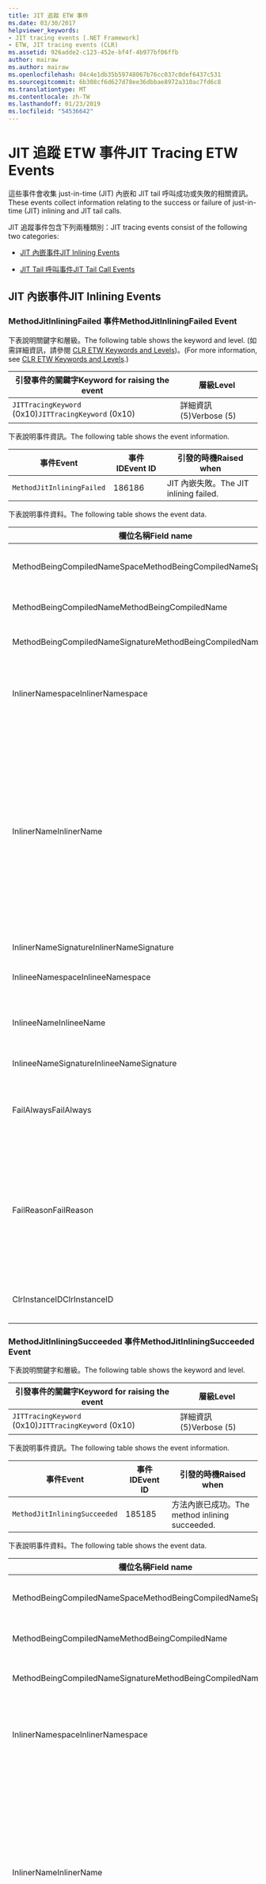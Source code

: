 ```yaml
---
title: JIT 追蹤 ETW 事件
ms.date: 03/30/2017
helpviewer_keywords:
- JIT tracing events [.NET Framework]
- ETW, JIT tracing events (CLR)
ms.assetid: 926adde2-c123-452e-bf4f-4b977bf06ffb
author: mairaw
ms.author: mairaw
ms.openlocfilehash: 04c4e1db35b59748067b76cc037c0def6437c531
ms.sourcegitcommit: 6b308cf6d627d78ee36dbbae8972a310ac7fd6c8
ms.translationtype: MT
ms.contentlocale: zh-TW
ms.lasthandoff: 01/23/2019
ms.locfileid: "54536642"
---
```

# <a name="jit-tracing-etw-events"></a><span data-ttu-id="4cd4e-102">JIT 追蹤 ETW 事件</span><span class="sxs-lookup"><span data-stu-id="4cd4e-102">JIT Tracing ETW Events</span></span>
<a name="top"></a> <span data-ttu-id="4cd4e-103">這些事件會收集 just-in-time (JIT) 內嵌和 JIT tail 呼叫成功或失敗的相關資訊。</span><span class="sxs-lookup"><span data-stu-id="4cd4e-103">These events collect information relating to the success or failure of just-in-time (JIT) inlining and JIT tail calls.</span></span>  
  
 <span data-ttu-id="4cd4e-104">JIT 追蹤事件包含下列兩種類別：</span><span class="sxs-lookup"><span data-stu-id="4cd4e-104">JIT tracing events consist of the following two categories:</span></span>  
  
-   [<span data-ttu-id="4cd4e-105">JIT 內嵌事件</span><span class="sxs-lookup"><span data-stu-id="4cd4e-105">JIT Inlining Events</span></span>](#jit_inlining_events)  
  
-   [<span data-ttu-id="4cd4e-106">JIT Tail 呼叫事件</span><span class="sxs-lookup"><span data-stu-id="4cd4e-106">JIT Tail Call Events</span></span>](#jit_tail_call_events)  
  
<a name="jit_inlining_events"></a>   
## <a name="jit-inlining-events"></a><span data-ttu-id="4cd4e-107">JIT 內嵌事件</span><span class="sxs-lookup"><span data-stu-id="4cd4e-107">JIT Inlining Events</span></span>  
  
### <a name="methodjitinliningfailed-event"></a><span data-ttu-id="4cd4e-108">MethodJitInliningFailed 事件</span><span class="sxs-lookup"><span data-stu-id="4cd4e-108">MethodJitInliningFailed Event</span></span>  
 <span data-ttu-id="4cd4e-109">下表說明關鍵字和層級。</span><span class="sxs-lookup"><span data-stu-id="4cd4e-109">The following table shows the keyword and level.</span></span> <span data-ttu-id="4cd4e-110">(如需詳細資訊，請參閱 [CLR ETW Keywords and Levels](../../../docs/framework/performance/clr-etw-keywords-and-levels.md))。</span><span class="sxs-lookup"><span data-stu-id="4cd4e-110">(For more information, see [CLR ETW Keywords and Levels](../../../docs/framework/performance/clr-etw-keywords-and-levels.md).)</span></span>  
  
|<span data-ttu-id="4cd4e-111">引發事件的關鍵字</span><span class="sxs-lookup"><span data-stu-id="4cd4e-111">Keyword for raising the event</span></span>|<span data-ttu-id="4cd4e-112">層級</span><span class="sxs-lookup"><span data-stu-id="4cd4e-112">Level</span></span>|  
|-----------------------------------|-----------|  
|<span data-ttu-id="4cd4e-113">`JITTracingKeyword` (0x10)</span><span class="sxs-lookup"><span data-stu-id="4cd4e-113">`JITTracingKeyword` (0x10)</span></span>|<span data-ttu-id="4cd4e-114">詳細資訊 (5)</span><span class="sxs-lookup"><span data-stu-id="4cd4e-114">Verbose (5)</span></span>|  
  
 <span data-ttu-id="4cd4e-115">下表說明事件資訊。</span><span class="sxs-lookup"><span data-stu-id="4cd4e-115">The following table shows the event information.</span></span>  
  
|<span data-ttu-id="4cd4e-116">事件</span><span class="sxs-lookup"><span data-stu-id="4cd4e-116">Event</span></span>|<span data-ttu-id="4cd4e-117">事件 ID</span><span class="sxs-lookup"><span data-stu-id="4cd4e-117">Event ID</span></span>|<span data-ttu-id="4cd4e-118">引發的時機</span><span class="sxs-lookup"><span data-stu-id="4cd4e-118">Raised when</span></span>|  
|-----------|--------------|-----------------|  
|`MethodJitInliningFailed`|<span data-ttu-id="4cd4e-119">186</span><span class="sxs-lookup"><span data-stu-id="4cd4e-119">186</span></span>|<span data-ttu-id="4cd4e-120">JIT 內嵌失敗。</span><span class="sxs-lookup"><span data-stu-id="4cd4e-120">The JIT inlining failed.</span></span>|  
  
 <span data-ttu-id="4cd4e-121">下表說明事件資料。</span><span class="sxs-lookup"><span data-stu-id="4cd4e-121">The following table shows the event data.</span></span>  
  
|<span data-ttu-id="4cd4e-122">欄位名稱</span><span class="sxs-lookup"><span data-stu-id="4cd4e-122">Field name</span></span>|<span data-ttu-id="4cd4e-123">資料類型</span><span class="sxs-lookup"><span data-stu-id="4cd4e-123">Data type</span></span>|<span data-ttu-id="4cd4e-124">描述</span><span class="sxs-lookup"><span data-stu-id="4cd4e-124">Description</span></span>|  
|----------------|---------------|-----------------|  
|<span data-ttu-id="4cd4e-125">MethodBeingCompiledNameSpace</span><span class="sxs-lookup"><span data-stu-id="4cd4e-125">MethodBeingCompiledNameSpace</span></span>|<span data-ttu-id="4cd4e-126">win:UnicodeString</span><span class="sxs-lookup"><span data-stu-id="4cd4e-126">win:UnicodeString</span></span>|<span data-ttu-id="4cd4e-127">正在編譯之方法的命名空間。</span><span class="sxs-lookup"><span data-stu-id="4cd4e-127">Namespace of the method that is being compiled.</span></span>|  
|<span data-ttu-id="4cd4e-128">MethodBeingCompiledName</span><span class="sxs-lookup"><span data-stu-id="4cd4e-128">MethodBeingCompiledName</span></span>|<span data-ttu-id="4cd4e-129">win:UnicodeString</span><span class="sxs-lookup"><span data-stu-id="4cd4e-129">win:UnicodeString</span></span>|<span data-ttu-id="4cd4e-130">正在編譯之方法的名稱。</span><span class="sxs-lookup"><span data-stu-id="4cd4e-130">Name of the method that is being compiled.</span></span>|  
|<span data-ttu-id="4cd4e-131">MethodBeingCompiledNameSignature</span><span class="sxs-lookup"><span data-stu-id="4cd4e-131">MethodBeingCompiledNameSignature</span></span>|<span data-ttu-id="4cd4e-132">win:UnicodeString</span><span class="sxs-lookup"><span data-stu-id="4cd4e-132">win:UnicodeString</span></span>|<span data-ttu-id="4cd4e-133">正在編譯之方法的簽章。</span><span class="sxs-lookup"><span data-stu-id="4cd4e-133">Signature of the method that is being compiled.</span></span>|  
|<span data-ttu-id="4cd4e-134">InlinerNamespace</span><span class="sxs-lookup"><span data-stu-id="4cd4e-134">InlinerNamespace</span></span>|<span data-ttu-id="4cd4e-135">win:UnicodeString</span><span class="sxs-lookup"><span data-stu-id="4cd4e-135">win:UnicodeString</span></span>|<span data-ttu-id="4cd4e-136">JIT 編譯器正在嘗試產生其程式碼之方法的命名空間。</span><span class="sxs-lookup"><span data-stu-id="4cd4e-136">The namespace of the method the JIT compiler is trying to generate code for.</span></span>|  
|<span data-ttu-id="4cd4e-137">InlinerName</span><span class="sxs-lookup"><span data-stu-id="4cd4e-137">InlinerName</span></span>|<span data-ttu-id="4cd4e-138">win:UnicodeString</span><span class="sxs-lookup"><span data-stu-id="4cd4e-138">win:UnicodeString</span></span>|<span data-ttu-id="4cd4e-139">編譯器正在嘗試產生其程式碼之方法的名稱。</span><span class="sxs-lookup"><span data-stu-id="4cd4e-139">The name of the method the compiler is attempting to generate code for.</span></span> <span data-ttu-id="4cd4e-140">如果編譯器嘗試內嵌程式碼到 `MethodBeingCompiledName` ，而非產生 `MethodBeingCompiledName` 的呼叫，則這可能與 `InlinerName`不同。</span><span class="sxs-lookup"><span data-stu-id="4cd4e-140">This might not be the same as `MethodBeingCompiledName` if the compiler is attempting to inline code into `MethodBeingCompiledName` instead of generating a call to `InlinerName`.</span></span>|  
|<span data-ttu-id="4cd4e-141">InlinerNameSignature</span><span class="sxs-lookup"><span data-stu-id="4cd4e-141">InlinerNameSignature</span></span>|<span data-ttu-id="4cd4e-142">win:UnicodeString</span><span class="sxs-lookup"><span data-stu-id="4cd4e-142">win:UnicodeString</span></span>|<span data-ttu-id="4cd4e-143">內嵌者的簽章。</span><span class="sxs-lookup"><span data-stu-id="4cd4e-143">The signature for the inliner.</span></span>|  
|<span data-ttu-id="4cd4e-144">InlineeNamespace</span><span class="sxs-lookup"><span data-stu-id="4cd4e-144">InlineeNamespace</span></span>|<span data-ttu-id="4cd4e-145">win:UnicodeString</span><span class="sxs-lookup"><span data-stu-id="4cd4e-145">win:UnicodeString</span></span>|<span data-ttu-id="4cd4e-146">被內嵌者的命名空間。</span><span class="sxs-lookup"><span data-stu-id="4cd4e-146">The namespace of the inlinee.</span></span>|  
|<span data-ttu-id="4cd4e-147">InlineeName</span><span class="sxs-lookup"><span data-stu-id="4cd4e-147">InlineeName</span></span>|<span data-ttu-id="4cd4e-148">win:UnicodeString</span><span class="sxs-lookup"><span data-stu-id="4cd4e-148">win:UnicodeString</span></span>|<span data-ttu-id="4cd4e-149">編譯器嘗試要內嵌的方法 (而非產生呼叫)。</span><span class="sxs-lookup"><span data-stu-id="4cd4e-149">The method the compiler is trying to inline (not generate a call to).</span></span>|  
|<span data-ttu-id="4cd4e-150">InlineeNameSignature</span><span class="sxs-lookup"><span data-stu-id="4cd4e-150">InlineeNameSignature</span></span>|<span data-ttu-id="4cd4e-151">win:UnicodeString</span><span class="sxs-lookup"><span data-stu-id="4cd4e-151">win:UnicodeString</span></span>|<span data-ttu-id="4cd4e-152">被內嵌者的簽章。</span><span class="sxs-lookup"><span data-stu-id="4cd4e-152">The signature for the inlinee.</span></span>|  
|<span data-ttu-id="4cd4e-153">FailAlways</span><span class="sxs-lookup"><span data-stu-id="4cd4e-153">FailAlways</span></span>|<span data-ttu-id="4cd4e-154">win:Boolean</span><span class="sxs-lookup"><span data-stu-id="4cd4e-154">win:Boolean</span></span>|<span data-ttu-id="4cd4e-155">對 JIT 編譯器的提示，對於被內嵌者的內嵌一律將會失敗。</span><span class="sxs-lookup"><span data-stu-id="4cd4e-155">A hint to the JIT compiler that inlining will always fail for the inlinee.</span></span>|  
|<span data-ttu-id="4cd4e-156">FailReason</span><span class="sxs-lookup"><span data-stu-id="4cd4e-156">FailReason</span></span>|<span data-ttu-id="4cd4e-157">win:UnicodeString</span><span class="sxs-lookup"><span data-stu-id="4cd4e-157">win:UnicodeString</span></span>|<span data-ttu-id="4cd4e-158">INLINE_NEVER 表示先前的內嵌嘗試決定了內嵌因為某些原因永遠不會成功，否則則為自由形式文字。</span><span class="sxs-lookup"><span data-stu-id="4cd4e-158">INLINE_NEVER means a previous inlining attempt determined that inlining will never succeed for some other reason; otherwise, free-form text.</span></span>|  
|<span data-ttu-id="4cd4e-159">ClrInstanceID</span><span class="sxs-lookup"><span data-stu-id="4cd4e-159">ClrInstanceID</span></span>|<span data-ttu-id="4cd4e-160">win:UnicodeString</span><span class="sxs-lookup"><span data-stu-id="4cd4e-160">win:UnicodeString</span></span>|<span data-ttu-id="4cd4e-161">CLR 或 CoreCLR 執行個體的唯一 ID。</span><span class="sxs-lookup"><span data-stu-id="4cd4e-161">Unique ID for the instance of CLR or CoreCLR.</span></span>|  
  
### <a name="methodjitinliningsucceeded-event"></a><span data-ttu-id="4cd4e-162">MethodJitInliningSucceeded 事件</span><span class="sxs-lookup"><span data-stu-id="4cd4e-162">MethodJitInliningSucceeded Event</span></span>  
 <span data-ttu-id="4cd4e-163">下表說明關鍵字和層級。</span><span class="sxs-lookup"><span data-stu-id="4cd4e-163">The following table shows the keyword and level.</span></span>  
  
|<span data-ttu-id="4cd4e-164">引發事件的關鍵字</span><span class="sxs-lookup"><span data-stu-id="4cd4e-164">Keyword for raising the event</span></span>|<span data-ttu-id="4cd4e-165">層級</span><span class="sxs-lookup"><span data-stu-id="4cd4e-165">Level</span></span>|  
|-----------------------------------|-----------|  
|<span data-ttu-id="4cd4e-166">`JITTracingKeyword` (0x10)</span><span class="sxs-lookup"><span data-stu-id="4cd4e-166">`JITTracingKeyword` (0x10)</span></span>|<span data-ttu-id="4cd4e-167">詳細資訊 (5)</span><span class="sxs-lookup"><span data-stu-id="4cd4e-167">Verbose (5)</span></span>|  
  
 <span data-ttu-id="4cd4e-168">下表說明事件資訊。</span><span class="sxs-lookup"><span data-stu-id="4cd4e-168">The following table shows the event information.</span></span>  
  
|<span data-ttu-id="4cd4e-169">事件</span><span class="sxs-lookup"><span data-stu-id="4cd4e-169">Event</span></span>|<span data-ttu-id="4cd4e-170">事件 ID</span><span class="sxs-lookup"><span data-stu-id="4cd4e-170">Event ID</span></span>|<span data-ttu-id="4cd4e-171">引發的時機</span><span class="sxs-lookup"><span data-stu-id="4cd4e-171">Raised when</span></span>|  
|-----------|--------------|-----------------|  
|`MethodJitInliningSucceeded`|<span data-ttu-id="4cd4e-172">185</span><span class="sxs-lookup"><span data-stu-id="4cd4e-172">185</span></span>|<span data-ttu-id="4cd4e-173">方法內嵌已成功。</span><span class="sxs-lookup"><span data-stu-id="4cd4e-173">The method inlining succeeded.</span></span>|  
  
 <span data-ttu-id="4cd4e-174">下表說明事件資料。</span><span class="sxs-lookup"><span data-stu-id="4cd4e-174">The following table shows the event data.</span></span>  
  
|<span data-ttu-id="4cd4e-175">欄位名稱</span><span class="sxs-lookup"><span data-stu-id="4cd4e-175">Field name</span></span>|<span data-ttu-id="4cd4e-176">資料類型</span><span class="sxs-lookup"><span data-stu-id="4cd4e-176">Data type</span></span>|<span data-ttu-id="4cd4e-177">描述</span><span class="sxs-lookup"><span data-stu-id="4cd4e-177">Description</span></span>|  
|----------------|---------------|-----------------|  
|<span data-ttu-id="4cd4e-178">MethodBeingCompiledNameSpace</span><span class="sxs-lookup"><span data-stu-id="4cd4e-178">MethodBeingCompiledNameSpace</span></span>|<span data-ttu-id="4cd4e-179">win:UnicodeString</span><span class="sxs-lookup"><span data-stu-id="4cd4e-179">win:UnicodeString</span></span>|<span data-ttu-id="4cd4e-180">正在編譯之方法的命名空間。</span><span class="sxs-lookup"><span data-stu-id="4cd4e-180">The namespace of the method that is being compiled.</span></span>|  
|<span data-ttu-id="4cd4e-181">MethodBeingCompiledName</span><span class="sxs-lookup"><span data-stu-id="4cd4e-181">MethodBeingCompiledName</span></span>|<span data-ttu-id="4cd4e-182">win:UnicodeString</span><span class="sxs-lookup"><span data-stu-id="4cd4e-182">win:UnicodeString</span></span>|<span data-ttu-id="4cd4e-183">正在編譯之方法的名稱。</span><span class="sxs-lookup"><span data-stu-id="4cd4e-183">The name of the method being that is compiled.</span></span>|  
|<span data-ttu-id="4cd4e-184">MethodBeingCompiledNameSignature</span><span class="sxs-lookup"><span data-stu-id="4cd4e-184">MethodBeingCompiledNameSignature</span></span>|<span data-ttu-id="4cd4e-185">win:UnicodeString</span><span class="sxs-lookup"><span data-stu-id="4cd4e-185">win:UnicodeString</span></span>|<span data-ttu-id="4cd4e-186">正在編譯之方法的簽章。</span><span class="sxs-lookup"><span data-stu-id="4cd4e-186">The signature of the method that is being compiled.</span></span>|  
|<span data-ttu-id="4cd4e-187">InlinerNamespace</span><span class="sxs-lookup"><span data-stu-id="4cd4e-187">InlinerNamespace</span></span>|<span data-ttu-id="4cd4e-188">win:UnicodeString</span><span class="sxs-lookup"><span data-stu-id="4cd4e-188">win:UnicodeString</span></span>|<span data-ttu-id="4cd4e-189">JIT 編譯器正在嘗試產生其程式碼之方法的命名空間。</span><span class="sxs-lookup"><span data-stu-id="4cd4e-189">The namespace of the method the JIT compiler is attempting to generate code for.</span></span>|  
|<span data-ttu-id="4cd4e-190">InlinerName</span><span class="sxs-lookup"><span data-stu-id="4cd4e-190">InlinerName</span></span>|<span data-ttu-id="4cd4e-191">win:UnicodeString</span><span class="sxs-lookup"><span data-stu-id="4cd4e-191">win:UnicodeString</span></span>|<span data-ttu-id="4cd4e-192">編譯器正在嘗試產生其程式碼之方法的名稱。</span><span class="sxs-lookup"><span data-stu-id="4cd4e-192">The name of the method the compiler is attempting to generate code for.</span></span> <span data-ttu-id="4cd4e-193">如果編譯器嘗試內嵌程式碼到 `MethodBeingCompiledName` ，而非產生 `MethodBeingCompiledName` 的呼叫，則這可能與 `InlinerName`不同。</span><span class="sxs-lookup"><span data-stu-id="4cd4e-193">This might not be the same as `MethodBeingCompiledName` if the compiler is attempting to inline code into `MethodBeingCompiledName` instead of generating a call to `InlinerName`.</span></span>|  
|<span data-ttu-id="4cd4e-194">InlinerNameSignature</span><span class="sxs-lookup"><span data-stu-id="4cd4e-194">InlinerNameSignature</span></span>|<span data-ttu-id="4cd4e-195">win:UnicodeString</span><span class="sxs-lookup"><span data-stu-id="4cd4e-195">win:UnicodeString</span></span>|<span data-ttu-id="4cd4e-196">內嵌者的簽章。</span><span class="sxs-lookup"><span data-stu-id="4cd4e-196">The signature for the inliner.</span></span>|  
|<span data-ttu-id="4cd4e-197">InlineeNamespace</span><span class="sxs-lookup"><span data-stu-id="4cd4e-197">InlineeNamespace</span></span>|<span data-ttu-id="4cd4e-198">win:UnicodeString</span><span class="sxs-lookup"><span data-stu-id="4cd4e-198">win:UnicodeString</span></span>|<span data-ttu-id="4cd4e-199">被內嵌者的命名空間。</span><span class="sxs-lookup"><span data-stu-id="4cd4e-199">The namespace of the inlinee.</span></span>|  
|<span data-ttu-id="4cd4e-200">InlineeName</span><span class="sxs-lookup"><span data-stu-id="4cd4e-200">InlineeName</span></span>|<span data-ttu-id="4cd4e-201">win:UnicodeString</span><span class="sxs-lookup"><span data-stu-id="4cd4e-201">win:UnicodeString</span></span>|<span data-ttu-id="4cd4e-202">編譯器嘗試要內嵌的方法 (而非產生呼叫)。</span><span class="sxs-lookup"><span data-stu-id="4cd4e-202">The method the compiler is trying to inline (not generate a call to).</span></span>|  
|<span data-ttu-id="4cd4e-203">InlineeNameSignature</span><span class="sxs-lookup"><span data-stu-id="4cd4e-203">InlineeNameSignature</span></span>|<span data-ttu-id="4cd4e-204">win:UnicodeString</span><span class="sxs-lookup"><span data-stu-id="4cd4e-204">win:UnicodeString</span></span>|<span data-ttu-id="4cd4e-205">被內嵌者的簽章。</span><span class="sxs-lookup"><span data-stu-id="4cd4e-205">The signature for the inlinee.</span></span>|  
|<span data-ttu-id="4cd4e-206">ClrInstanceID</span><span class="sxs-lookup"><span data-stu-id="4cd4e-206">ClrInstanceID</span></span>|<span data-ttu-id="4cd4e-207">win:UInt16</span><span class="sxs-lookup"><span data-stu-id="4cd4e-207">win:UInt16</span></span>|<span data-ttu-id="4cd4e-208">CLR 或 CoreCLR 執行個體的唯一 ID。</span><span class="sxs-lookup"><span data-stu-id="4cd4e-208">Unique ID for the instance of CLR or CoreCLR.</span></span>|  
  
 [<span data-ttu-id="4cd4e-209">回到頁首</span><span class="sxs-lookup"><span data-stu-id="4cd4e-209">Back to top</span></span>](#top)  
  
<a name="jit_tail_call_events"></a>   
## <a name="jit-tail-call-events"></a><span data-ttu-id="4cd4e-210">JIT Tail 呼叫事件</span><span class="sxs-lookup"><span data-stu-id="4cd4e-210">JIT Tail Call Events</span></span>  
  
### <a name="methodjittailcallfailed-event"></a><span data-ttu-id="4cd4e-211">MethodJITTailCallFailed 事件</span><span class="sxs-lookup"><span data-stu-id="4cd4e-211">MethodJITTailCallFailed Event</span></span>  
 <span data-ttu-id="4cd4e-212">下表說明關鍵字和層級。</span><span class="sxs-lookup"><span data-stu-id="4cd4e-212">The following table shows the keyword and level.</span></span>  
  
|<span data-ttu-id="4cd4e-213">引發事件的關鍵字</span><span class="sxs-lookup"><span data-stu-id="4cd4e-213">Keyword for raising the event</span></span>|<span data-ttu-id="4cd4e-214">層級</span><span class="sxs-lookup"><span data-stu-id="4cd4e-214">Level</span></span>|  
|-----------------------------------|-----------|  
|<span data-ttu-id="4cd4e-215">`JITTracingKeyword` (0x10)</span><span class="sxs-lookup"><span data-stu-id="4cd4e-215">`JITTracingKeyword` (0x10)</span></span>|<span data-ttu-id="4cd4e-216">詳細資訊 (5)</span><span class="sxs-lookup"><span data-stu-id="4cd4e-216">Verbose (5)</span></span>|  
  
 <span data-ttu-id="4cd4e-217">下表說明事件資訊。</span><span class="sxs-lookup"><span data-stu-id="4cd4e-217">The following table shows the event information.</span></span>  
  
|<span data-ttu-id="4cd4e-218">事件</span><span class="sxs-lookup"><span data-stu-id="4cd4e-218">Event</span></span>|<span data-ttu-id="4cd4e-219">事件 ID</span><span class="sxs-lookup"><span data-stu-id="4cd4e-219">Event ID</span></span>|<span data-ttu-id="4cd4e-220">引發的時機</span><span class="sxs-lookup"><span data-stu-id="4cd4e-220">Raised when</span></span>|  
|-----------|--------------|-----------------|  
|`MethodJitTailCallFailed`|<span data-ttu-id="4cd4e-221">189</span><span class="sxs-lookup"><span data-stu-id="4cd4e-221">189</span></span>|<span data-ttu-id="4cd4e-222">方法 tail 呼叫失敗。</span><span class="sxs-lookup"><span data-stu-id="4cd4e-222">The method tail call failed.</span></span>|  
  
 <span data-ttu-id="4cd4e-223">下表說明事件資料。</span><span class="sxs-lookup"><span data-stu-id="4cd4e-223">The following table shows the event data.</span></span>  
  
|<span data-ttu-id="4cd4e-224">欄位名稱</span><span class="sxs-lookup"><span data-stu-id="4cd4e-224">Field name</span></span>|<span data-ttu-id="4cd4e-225">資料類型</span><span class="sxs-lookup"><span data-stu-id="4cd4e-225">Data type</span></span>|<span data-ttu-id="4cd4e-226">描述</span><span class="sxs-lookup"><span data-stu-id="4cd4e-226">Description</span></span>|  
|----------------|---------------|-----------------|  
|<span data-ttu-id="4cd4e-227">MethodBeingCompiledNameSpace</span><span class="sxs-lookup"><span data-stu-id="4cd4e-227">MethodBeingCompiledNameSpace</span></span>|<span data-ttu-id="4cd4e-228">win:UnicodeString</span><span class="sxs-lookup"><span data-stu-id="4cd4e-228">win:UnicodeString</span></span>|<span data-ttu-id="4cd4e-229">正在編譯之方法的命名空間。</span><span class="sxs-lookup"><span data-stu-id="4cd4e-229">Namespace of the method that is being compiled.</span></span>|  
|<span data-ttu-id="4cd4e-230">MethodBeingCompiledName</span><span class="sxs-lookup"><span data-stu-id="4cd4e-230">MethodBeingCompiledName</span></span>|<span data-ttu-id="4cd4e-231">win:UnicodeString</span><span class="sxs-lookup"><span data-stu-id="4cd4e-231">win:UnicodeString</span></span>|<span data-ttu-id="4cd4e-232">正在編譯之方法的名稱。</span><span class="sxs-lookup"><span data-stu-id="4cd4e-232">Name of the method that is being compiled.</span></span>|  
|<span data-ttu-id="4cd4e-233">MethodBeingCompiledNameSignature</span><span class="sxs-lookup"><span data-stu-id="4cd4e-233">MethodBeingCompiledNameSignature</span></span>|<span data-ttu-id="4cd4e-234">win:UnicodeString</span><span class="sxs-lookup"><span data-stu-id="4cd4e-234">win:UnicodeString</span></span>|<span data-ttu-id="4cd4e-235">正在編譯之方法的簽章。</span><span class="sxs-lookup"><span data-stu-id="4cd4e-235">Signature of the method that is being compiled.</span></span>|  
|<span data-ttu-id="4cd4e-236">CallerNamespace</span><span class="sxs-lookup"><span data-stu-id="4cd4e-236">CallerNamespace</span></span>|<span data-ttu-id="4cd4e-237">win:UnicodeString</span><span class="sxs-lookup"><span data-stu-id="4cd4e-237">win:UnicodeString</span></span>|<span data-ttu-id="4cd4e-238">JIT 編譯器正在嘗試產生其程式碼之方法的命名空間。</span><span class="sxs-lookup"><span data-stu-id="4cd4e-238">The namespace of the method the JIT compiler is attempting to generate code for.</span></span>|  
|<span data-ttu-id="4cd4e-239">CallerName</span><span class="sxs-lookup"><span data-stu-id="4cd4e-239">CallerName</span></span>|<span data-ttu-id="4cd4e-240">win:UnicodeString</span><span class="sxs-lookup"><span data-stu-id="4cd4e-240">win:UnicodeString</span></span>|<span data-ttu-id="4cd4e-241">編譯器正在嘗試產生其程式碼之方法的名稱。</span><span class="sxs-lookup"><span data-stu-id="4cd4e-241">The name of the method the compiler is attempting to generate code for.</span></span>|  
|<span data-ttu-id="4cd4e-242">CallerNameSignature</span><span class="sxs-lookup"><span data-stu-id="4cd4e-242">CallerNameSignature</span></span>|<span data-ttu-id="4cd4e-243">win:UnicodeString</span><span class="sxs-lookup"><span data-stu-id="4cd4e-243">win:UnicodeString</span></span>|<span data-ttu-id="4cd4e-244">呼叫者的簽章。</span><span class="sxs-lookup"><span data-stu-id="4cd4e-244">The signature for the caller.</span></span>|  
|<span data-ttu-id="4cd4e-245">CalleeNamespace</span><span class="sxs-lookup"><span data-stu-id="4cd4e-245">CalleeNamespace</span></span>|<span data-ttu-id="4cd4e-246">win:UnicodeString</span><span class="sxs-lookup"><span data-stu-id="4cd4e-246">win:UnicodeString</span></span>|<span data-ttu-id="4cd4e-247">被呼叫者的命名空間。</span><span class="sxs-lookup"><span data-stu-id="4cd4e-247">The namespace of the callee.</span></span>|  
|<span data-ttu-id="4cd4e-248">CalleeName</span><span class="sxs-lookup"><span data-stu-id="4cd4e-248">CalleeName</span></span>|<span data-ttu-id="4cd4e-249">win:UnicodeString</span><span class="sxs-lookup"><span data-stu-id="4cd4e-249">win:UnicodeString</span></span>|<span data-ttu-id="4cd4e-250">編譯器嘗試要 tail 呼叫的方法 (而非產生呼叫)。</span><span class="sxs-lookup"><span data-stu-id="4cd4e-250">The method the compiler is trying to tail call (not generate a call to).</span></span>|  
|<span data-ttu-id="4cd4e-251">CalleeNameSignature</span><span class="sxs-lookup"><span data-stu-id="4cd4e-251">CalleeNameSignature</span></span>|<span data-ttu-id="4cd4e-252">win:UnicodeString</span><span class="sxs-lookup"><span data-stu-id="4cd4e-252">win:UnicodeString</span></span>|<span data-ttu-id="4cd4e-253">被呼叫者的簽章。</span><span class="sxs-lookup"><span data-stu-id="4cd4e-253">The signature for the callee.</span></span>|  
|<span data-ttu-id="4cd4e-254">TailPrefix</span><span class="sxs-lookup"><span data-stu-id="4cd4e-254">TailPrefix</span></span>|<span data-ttu-id="4cd4e-255">win:Boolean</span><span class="sxs-lookup"><span data-stu-id="4cd4e-255">win:Boolean</span></span>|<span data-ttu-id="4cd4e-256">Tail 呼叫的前置詞</span><span class="sxs-lookup"><span data-stu-id="4cd4e-256">The prefix for the tail call</span></span>|  
|<span data-ttu-id="4cd4e-257">FailReason</span><span class="sxs-lookup"><span data-stu-id="4cd4e-257">FailReason</span></span>|<span data-ttu-id="4cd4e-258">win:UnicodeString</span><span class="sxs-lookup"><span data-stu-id="4cd4e-258">win:UnicodeString</span></span>|<span data-ttu-id="4cd4e-259">Tail 呼叫失敗的原因。</span><span class="sxs-lookup"><span data-stu-id="4cd4e-259">The reason the tail call failed.</span></span>|  
|<span data-ttu-id="4cd4e-260">ClrInstanceID</span><span class="sxs-lookup"><span data-stu-id="4cd4e-260">ClrInstanceID</span></span>|<span data-ttu-id="4cd4e-261">win:UInt16</span><span class="sxs-lookup"><span data-stu-id="4cd4e-261">win:UInt16</span></span>|<span data-ttu-id="4cd4e-262">CLR 或 CoreCLR 執行個體的唯一 ID。</span><span class="sxs-lookup"><span data-stu-id="4cd4e-262">Unique ID for the instance of CLR or CoreCLR.</span></span>|  
  
### <a name="methodjittailcallsucceeded-event"></a><span data-ttu-id="4cd4e-263">MethodJITTailCallSucceeded 事件</span><span class="sxs-lookup"><span data-stu-id="4cd4e-263">MethodJITTailCallSucceeded Event</span></span>  
 <span data-ttu-id="4cd4e-264">下表說明關鍵字和層級。</span><span class="sxs-lookup"><span data-stu-id="4cd4e-264">The following table shows the keyword and level.</span></span>  
  
|<span data-ttu-id="4cd4e-265">引發事件的關鍵字</span><span class="sxs-lookup"><span data-stu-id="4cd4e-265">Keyword for raising the event</span></span>|<span data-ttu-id="4cd4e-266">層級</span><span class="sxs-lookup"><span data-stu-id="4cd4e-266">Level</span></span>|  
|-----------------------------------|-----------|  
|<span data-ttu-id="4cd4e-267">`JITTracingKeyword` (0x10)</span><span class="sxs-lookup"><span data-stu-id="4cd4e-267">`JITTracingKeyword` (0x10)</span></span>|<span data-ttu-id="4cd4e-268">詳細資訊 (5)</span><span class="sxs-lookup"><span data-stu-id="4cd4e-268">Verbose (5)</span></span>|  
  
 <span data-ttu-id="4cd4e-269">下表說明事件資訊。</span><span class="sxs-lookup"><span data-stu-id="4cd4e-269">The following table shows the event information.</span></span>  
  
|<span data-ttu-id="4cd4e-270">事件</span><span class="sxs-lookup"><span data-stu-id="4cd4e-270">Event</span></span>|<span data-ttu-id="4cd4e-271">事件 ID</span><span class="sxs-lookup"><span data-stu-id="4cd4e-271">Event ID</span></span>|<span data-ttu-id="4cd4e-272">引發的時機</span><span class="sxs-lookup"><span data-stu-id="4cd4e-272">Raised when</span></span>|  
|-----------|--------------|-----------------|  
|`MethodJitTailCallSucceeded`|<span data-ttu-id="4cd4e-273">188</span><span class="sxs-lookup"><span data-stu-id="4cd4e-273">188</span></span>|<span data-ttu-id="4cd4e-274">方法 tail 呼叫成功。</span><span class="sxs-lookup"><span data-stu-id="4cd4e-274">The method tail call succeeded.</span></span>|  
  
 <span data-ttu-id="4cd4e-275">下表說明事件資料。</span><span class="sxs-lookup"><span data-stu-id="4cd4e-275">The following table shows the event data.</span></span>  
  
|<span data-ttu-id="4cd4e-276">欄位名稱</span><span class="sxs-lookup"><span data-stu-id="4cd4e-276">Field name</span></span>|<span data-ttu-id="4cd4e-277">資料類型</span><span class="sxs-lookup"><span data-stu-id="4cd4e-277">Data type</span></span>|<span data-ttu-id="4cd4e-278">描述</span><span class="sxs-lookup"><span data-stu-id="4cd4e-278">Description</span></span>|  
|----------------|---------------|-----------------|  
|<span data-ttu-id="4cd4e-279">MethodBeingCompiledNameSpace</span><span class="sxs-lookup"><span data-stu-id="4cd4e-279">MethodBeingCompiledNameSpace</span></span>|<span data-ttu-id="4cd4e-280">win:UnicodeString</span><span class="sxs-lookup"><span data-stu-id="4cd4e-280">win:UnicodeString</span></span>|<span data-ttu-id="4cd4e-281">正在編譯之方法的命名空間。</span><span class="sxs-lookup"><span data-stu-id="4cd4e-281">Namespace of the method that is being compiled.</span></span>|  
|<span data-ttu-id="4cd4e-282">MethodBeingCompiledName</span><span class="sxs-lookup"><span data-stu-id="4cd4e-282">MethodBeingCompiledName</span></span>|<span data-ttu-id="4cd4e-283">win:UnicodeString</span><span class="sxs-lookup"><span data-stu-id="4cd4e-283">win:UnicodeString</span></span>|<span data-ttu-id="4cd4e-284">正在編譯之方法的名稱。</span><span class="sxs-lookup"><span data-stu-id="4cd4e-284">Name of the method that is being compiled.</span></span>|  
|<span data-ttu-id="4cd4e-285">MethodBeingCompiledNameSignature</span><span class="sxs-lookup"><span data-stu-id="4cd4e-285">MethodBeingCompiledNameSignature</span></span>|<span data-ttu-id="4cd4e-286">win:UnicodeString</span><span class="sxs-lookup"><span data-stu-id="4cd4e-286">win:UnicodeString</span></span>|<span data-ttu-id="4cd4e-287">正在編譯之方法的簽章。</span><span class="sxs-lookup"><span data-stu-id="4cd4e-287">Signature of the method that is being compiled.</span></span>|  
|<span data-ttu-id="4cd4e-288">CallerNamespace</span><span class="sxs-lookup"><span data-stu-id="4cd4e-288">CallerNamespace</span></span>|<span data-ttu-id="4cd4e-289">win:UnicodeString</span><span class="sxs-lookup"><span data-stu-id="4cd4e-289">win:UnicodeString</span></span>|<span data-ttu-id="4cd4e-290">JIT 編譯器正在嘗試產生其程式碼之方法的命名空間。</span><span class="sxs-lookup"><span data-stu-id="4cd4e-290">The namespace of the method the JIT compiler is attempting to generate code for.</span></span>|  
|<span data-ttu-id="4cd4e-291">CallerName</span><span class="sxs-lookup"><span data-stu-id="4cd4e-291">CallerName</span></span>|<span data-ttu-id="4cd4e-292">win:UnicodeString</span><span class="sxs-lookup"><span data-stu-id="4cd4e-292">win:UnicodeString</span></span>|<span data-ttu-id="4cd4e-293">編譯器正在嘗試產生其程式碼之方法的名稱。</span><span class="sxs-lookup"><span data-stu-id="4cd4e-293">The name of the method the compiler is attempting to generate code for.</span></span>|  
|<span data-ttu-id="4cd4e-294">CallerNameSignature</span><span class="sxs-lookup"><span data-stu-id="4cd4e-294">CallerNameSignature</span></span>|<span data-ttu-id="4cd4e-295">win:UnicodeString</span><span class="sxs-lookup"><span data-stu-id="4cd4e-295">win:UnicodeString</span></span>|<span data-ttu-id="4cd4e-296">呼叫者的簽章。</span><span class="sxs-lookup"><span data-stu-id="4cd4e-296">The signature for the caller.</span></span>|  
|<span data-ttu-id="4cd4e-297">CalleeNamespace</span><span class="sxs-lookup"><span data-stu-id="4cd4e-297">CalleeNamespace</span></span>|<span data-ttu-id="4cd4e-298">win:UnicodeString</span><span class="sxs-lookup"><span data-stu-id="4cd4e-298">win:UnicodeString</span></span>|<span data-ttu-id="4cd4e-299">被呼叫者的命名空間。</span><span class="sxs-lookup"><span data-stu-id="4cd4e-299">The namespace of the callee.</span></span>|  
|<span data-ttu-id="4cd4e-300">CalleeName</span><span class="sxs-lookup"><span data-stu-id="4cd4e-300">CalleeName</span></span>|<span data-ttu-id="4cd4e-301">win:UnicodeString</span><span class="sxs-lookup"><span data-stu-id="4cd4e-301">win:UnicodeString</span></span>|<span data-ttu-id="4cd4e-302">編譯器嘗試要 tail 呼叫的方法 (而非產生呼叫)。</span><span class="sxs-lookup"><span data-stu-id="4cd4e-302">The method the compiler is trying to tail call (not generate a call to).</span></span>|  
|<span data-ttu-id="4cd4e-303">CalleeNameSignature</span><span class="sxs-lookup"><span data-stu-id="4cd4e-303">CalleeNameSignature</span></span>|<span data-ttu-id="4cd4e-304">win:UnicodeString</span><span class="sxs-lookup"><span data-stu-id="4cd4e-304">win:UnicodeString</span></span>|<span data-ttu-id="4cd4e-305">被呼叫者的簽章。</span><span class="sxs-lookup"><span data-stu-id="4cd4e-305">The signature for the callee.</span></span>|  
|<span data-ttu-id="4cd4e-306">TailPrefix</span><span class="sxs-lookup"><span data-stu-id="4cd4e-306">TailPrefix</span></span>|<span data-ttu-id="4cd4e-307">win:Boolean</span><span class="sxs-lookup"><span data-stu-id="4cd4e-307">win:Boolean</span></span>|<span data-ttu-id="4cd4e-308">Tail 呼叫的前置詞。</span><span class="sxs-lookup"><span data-stu-id="4cd4e-308">The prefix for the tail call.</span></span>|  
|<span data-ttu-id="4cd4e-309">TailCallType</span><span class="sxs-lookup"><span data-stu-id="4cd4e-309">TailCallType</span></span>|<span data-ttu-id="4cd4e-310">win:UnicodeString</span><span class="sxs-lookup"><span data-stu-id="4cd4e-310">win:UnicodeString</span></span>|<span data-ttu-id="4cd4e-311">Tail 呼叫的類型。</span><span class="sxs-lookup"><span data-stu-id="4cd4e-311">The type of the tail call.</span></span>|  
|<span data-ttu-id="4cd4e-312">ClrInstanceID</span><span class="sxs-lookup"><span data-stu-id="4cd4e-312">ClrInstanceID</span></span>|<span data-ttu-id="4cd4e-313">win:UInt16</span><span class="sxs-lookup"><span data-stu-id="4cd4e-313">win:UInt16</span></span>|<span data-ttu-id="4cd4e-314">CLR 或 CoreCLR 執行個體的唯一 ID。</span><span class="sxs-lookup"><span data-stu-id="4cd4e-314">Unique ID for the instance of CLR or CoreCLR.</span></span>|  
  
## <a name="see-also"></a><span data-ttu-id="4cd4e-315">另請參閱</span><span class="sxs-lookup"><span data-stu-id="4cd4e-315">See also</span></span>
- [<span data-ttu-id="4cd4e-316">CLR ETW 事件</span><span class="sxs-lookup"><span data-stu-id="4cd4e-316">CLR ETW Events</span></span>](../../../docs/framework/performance/clr-etw-events.md)
